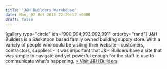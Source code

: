 ```yaml
---
title: 'J&H Builders Warehouse'
date: Mon, 07 Oct 2013 22:20:17 +0000
draft: false
---
```


\[gallery type="circle" ids="990,994,993,992,991" orderby="rand"\] J&H Builders is a Saskatoon based family owned building supply store. With a variety of people who could be visiting their website - customers, contractors, suppliers - it was important that J&H Builders have a site that was simple to navigate and yet powerful enough for the staff to use to communicate what's happening. [» Visit J&H Builders](http://jhbuilders.com)